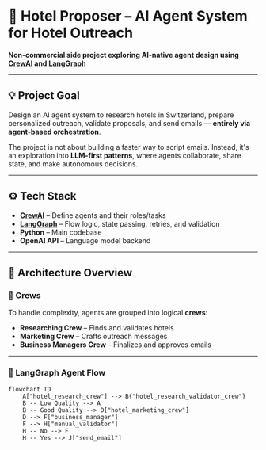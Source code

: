 # 🏨 Hotel Proposer – AI Agent System for Hotel Outreach

**Non-commercial side project exploring AI-native agent design using [CrewAI](https://docs.crewai.com/) and [LangGraph](https://docs.langgraph.dev/)**

---

## 💡 Project Goal

Design an AI agent system to research hotels in Switzerland, prepare personalized outreach, validate proposals, and send emails — **entirely via agent-based orchestration**.

The project is not about building a faster way to script emails. Instead, it's an exploration into **LLM-first patterns**, where agents collaborate, share state, and make autonomous decisions.

---

## ⚙️ Tech Stack

- **[CrewAI](https://docs.crewai.com/)** – Define agents and their roles/tasks  
- **[LangGraph](https://docs.langgraph.dev/)** – Flow logic, state passing, retries, and validation  
- **Python** – Main codebase  
- **OpenAI API** – Language model backend  

---

## 🧠 Architecture Overview

### 👥 Crews

To handle complexity, agents are grouped into logical **crews**:

- **Researching Crew** – Finds and validates hotels
- **Marketing Crew** – Crafts outreach messages
- **Business Managers Crew** – Finalizes and approves emails

---

### 🔁 LangGraph Agent Flow

```mermaid
flowchart TD
    A["hotel_research_crew"] --> B{"hotel_research_validator_crew"}
    B -- Low Quality --> A
    B -- Good Quality --> D["hotel_marketing_crew"]
    D --> F["business_manager"]
    F --> H["manual_validator"]
    H -- No --> F
    H -- Yes --> J["send_email"]
```